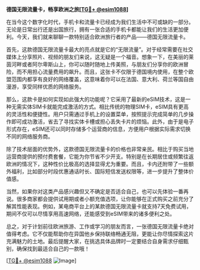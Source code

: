 **德国无限流量卡，畅享欧洲之旅[[TG💪+ @esim1088](https://t.me/s/esim1088)]**

在当今这个数字化时代，手机卡和流量卡已经成为我们生活中不可或缺的一部分。无论是日常出行还是出国旅行，拥有一张合适的手机卡都能让我们的生活更加便利。今天，我们就来聊聊一款特别适合欧洲旅行者的产品——德国无限流量卡。

首先，这款德国无限流量卡最大的亮点就是它的“无限流量”。对于经常需要在社交媒体上分享照片、视频的朋友们来说，这无疑是一个福音。想象一下，在美丽的莱茵河畔或者阿尔卑斯山上，你可以随时随地上传美照，与朋友们分享你的欧洲冒险，而不用担心流量费用的飙升。而且，这张卡不仅限于德国境内使用，在整个欧盟范围内都享有良好的网络覆盖，这意味着你可以在法国、意大利、荷兰等国自由漫游，享受同样优质的网络服务。

那么，这款卡是如何实现如此强大的功能呢？它采用了最新的eSIM技术，这是一种无需实体SIM卡就能完成激活的方式。相比传统的物理SIM卡，eSIM具有更高的灵活性和便捷性。用户只需通过手机上的设置菜单，按照提示完成简单的几步操作即可成功激活，省去了寻找实体卡槽或担心丢失卡片的烦恼。此外，由于是电子形式存在，eSIM还可以同时存储多个运营商的信息，方便用户根据实际需求切换不同的网络服务商。

除了技术层面的优势外，这款德国无限流量卡的价格也非常亲民。相比于购买当地运营商提供的预付费套餐，它能为你节省不少开支。特别是在长期居住或频繁往返欧洲的情况下，这种性价比极高的选择显得尤为重要。而且，卡内还附带了一些额外福利，比如部分时段优惠通话时长、国际短信发送权限等，进一步提升了整体价值感。

当然，如果你对这类产品感兴趣但又不确定是否适合自己，也可以先体验一番再说。很多商家都会提供试用期或者小额充值选项，让你能够在正式购买之前充分了解其性能表现。例如，某电商平台上的某款德国无限流量卡就支持7天免费试用，期间不仅可以尽情享用高速网络，还能感受到eSIM带来的诸多便利之处。

总之，对于计划前往欧洲旅游、工作或学习的朋友而言，一张德国无限流量卡绝对值得考虑。它不仅能帮助你在异国他乡保持联络畅通无阻，更能让你尽情探索这片充满魅力的土地。最后提醒大家，在挑选具体品牌时一定要结合自身需求仔细甄别，确保找到最适合自己的一款哦！

[[TG💪+ @esim1088](https://t.me/s/esim1088) ![Image](https://i.postimg.cc/4NQfJmqS/Snipaste-2025-05-13-00-14-12.png)]